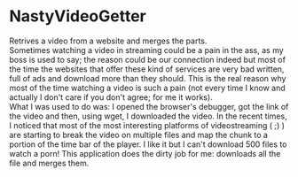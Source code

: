 # NastyVideoGetter
Retrives a video from a website and merges the parts.<br/>
Sometimes watching a video in streaming could be a pain in the ass, as my boss is used to say; the reason could be our connection indeed but 
most of the time the websites that offer these kind of services are very bad written, full of ads and download more than they should. 
This is the real reason why most of the time watching a video is such a pain (not every time I know and actually I don't care if you don't agree; for me it works).
<br/>What I was used to do was: I opened the browser's debugger, got the link of the video and then, using wget, I downloaded the video.
In the recent times, I noticed that most of the most interesting platforms of videostreaming ( ;) ) are starting to break the video on multiple files and map the chunk
to a portion of the time bar of the player. I like it but I can't download 500 files to watch a porn! This application does the dirty job for me: downloads all the file and merges them.
 
